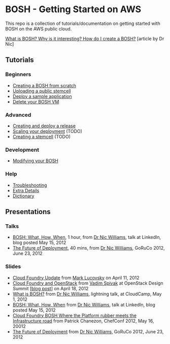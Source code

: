# BOSH - Getting Started on AWS

This repo is a collection of tutorials/documentation on getting started with BOSH on the AWS public cloud.

[What is BOSH? Why is it interesting? How do I create a BOSH?](http://drnicwilliams.com/2012/04/16/creating-a-bosh-from-scratch-on-aws/ "Dr Nic's   Creating a BOSH from scratch on AWS") [article by Dr Nic]

## Tutorials 

### Beginners

* [Creating a BOSH from scratch](creating-a-bosh-from-scratch.md)
* [Uploading a public stemcell](uploading-public-stemcell.md)
* [Deploy a sample application](deploying-sample-release.md)
* [Delete your BOSH VM](deleting-your-bosh-universe.md)

### Advanced

* [Creating and deploy a release](create-and-deploy-a-new-release.md)
* [Scaling your deployment](scaling-your-deployment.md) (TODO)
* [Creating a stemcell](create-a-new-stemcell.md) (TODO)

### Development

* [Modifying your BOSH](development/modifying-your-bosh.md)

### Help

* [Troubleshooting](troubleshooting/README.md)
* [Extra Details](details/README.md)
* [Dictionary](dictionary.md)

## Presentations

### Talks

* [BOSH: What, How, When](http://drnicwilliams.com/2012/05/15/bosh-what-how-when/), 1 hour, from [Dr Nic Williams](http://drnicwilliams.com), talk at LinkedIn, blog posted May 15, 2012
* [The Future of Deployment](http://confreaks.com/videos/976-goruco2012-the-future-of-deployment), 40 mins, from [Dr Nic Williams](http://drnicwilliams.com), GoRuCo 2012, June 23, 2012

### Slides

* [Cloud Foundry Update](http://www.slideshare.net/marklucovsky/cloud-foundry-anniversary-technical-slides "Cloud Foundry Anniversary: Technical Slides") from [Mark Lucovsky](https://twitter.com/#!/marklucovsky) on April 11, 2012
* [Cloud Foundry and OpenStack](http://www.slideshare.net/vadimspivak/cloud-foundry-and-openstack) from [Vadim Spivak](https://twitter.com/#!/VadimSpivak) at OpenStack Design Summit [[blog post](http://blog.cloudfoundry.org/post/13481011461/cloud-foundry-at-the-openstack-design-summit "Cloud Foundry at the OpenStack Design Summit | Blog")] on April 18, 2012
* [What is BOSH?](http://speakerdeck.com/u/drnic/p/what-is-bosh "What is BOSH? // Speaker Deck") from [Dr Nic Williams](http://drnicwilliams.com), lightning talk, at CloudCamp, May 1, 2012
* [BOSH: What, How, When](http://drnicwilliams.com/2012/05/15/bosh-what-how-when/) from [Dr Nic Williams](http://drnicwilliams.com), talk at LinkedIn, blog posted May 15, 2012
* [Cloud Foundry BOSH Where the Platform rubber meets the Infrastructure road](http://www.slideshare.net/chanezon/cloud-foundry-bosh-where-the-platform-rubber-meets-the-infrastructure-road-chefconf) from Patrick Chanezon, ChefConf 2012, May 16, 20012
* [The Future of Deployment](https://speakerdeck.com/u/drnic/p/future-of-deployment-goruco-2012) from [Dr Nic Williams](http://drnicwilliams.com), GoRuCo 2012, June 23, 2012
